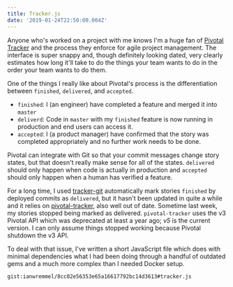 ```yaml
---
title: Tracker.js
date: '2019-01-24T22:50:00.004Z'
---
```


Anyone who's worked on a project with me knows I'm a huge fan of
[Pivotal Tracker](https://pivotaltracker.com/) and the process they enforce for
agile project management. The interface is super snappy and, though definitely
looking dated, very clearly estimates how long it'll take to do the things your
team wants to do in the order your team wants to do them.

One of the things I really like about Pivotal's process is the differentiation
between `finished`, `delivered`, and `accepted`.

- `finished`: I (an engineer) have completed a feature and merged it into
  `master`
- `deliverd`: Code in `master` with my `finished` feature is now running in
  production and end users can access it.
- `accepted`: I (a product manager) have confirmed that the story was completed
  appropriately and no further work needs to be done.

Pivotal can integrate with Git so that your commit messages change story states,
but that doesn't really make sense for all of the states. `delivered` should
only happen when code is actually in production and `accepted` should only
happen when a human has verified a feature.

For a long time, I used [tracker-git](https://github.com/robb1e/tracker-git/)
automatically mark stories `finished` by deployed commits as `delivered`, but it
hasn't been updated in quite a while and it relies on
[pivotal-tracker](https://github.com/jsmestad/pivotal-tracker), also well out of
date. Sometime last week, my stories stopped being marked as delivered.
`pivotal-tracker` uses the v3 Pivotal API which was deprecated at least a year
ago; _v5_ is the current version. I can only assume things stopped working
because Pivotal shutdown the v3 API.

To deal with that issue, I've written a short JavaScript file which does with
minimal dependencies what I had been doing through a handful of outdated gems
and a much more complex than I needed Docker setup.

`gist:ianwremmel/8cc02e56353e65a16617792bc14d3613#tracker.js`
